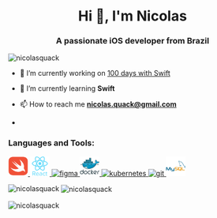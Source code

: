<h1 align="center">Hi 👋, I'm Nicolas</h1>
<h3 align="center">A passionate iOS developer from Brazil</h3>

<p align="left"> <img src="https://komarev.com/ghpvc/?username=nicolasquack&label=Profile%20views&color=0e75b6&style=flat" alt="nicolasquack" /> </p>

- 🔭 I’m currently working on [100 days with Swift](https://github.com/nicolasQuack/365-days-of-Swift)

- 🌱 I’m currently learning **Swift**

- 📫 How to reach me **nicolas.quack@gmail.com**
- 
<h3 align="left">Languages and Tools:</h3>
<p align="left"> 
  <a href="https://developer.apple.com/swift/" target="_blank" rel="noreferrer"> <img src="https://raw.githubusercontent.com/devicons/devicon/master/icons/swift/swift-original.svg" alt="swift" width="40" height="40"/> </a> 
  <a href="https://reactjs.org/" target="_blank" rel="noreferrer"> <img src="https://raw.githubusercontent.com/devicons/devicon/master/icons/react/react-original-wordmark.svg" alt="react" width="40" height="40"/> </a> 
  <a href="https://www.figma.com/" target="_blank" rel="noreferrer"> <img src="https://www.vectorlogo.zone/logos/figma/figma-icon.svg" alt="figma" width="40" height="40"/> </a> 
  <a href="https://www.docker.com/" target="_blank" rel="noreferrer"> <img src="https://raw.githubusercontent.com/devicons/devicon/master/icons/docker/docker-original-wordmark.svg" alt="docker" width="40" height="40"/> </a> 
  <a href="https://kubernetes.io" target="_blank" rel="noreferrer"> <img src="https://www.vectorlogo.zone/logos/kubernetes/kubernetes-icon.svg" alt="kubernetes" width="40" height="40"/> </a> 
  <a href="https://git-scm.com/" target="_blank" rel="noreferrer"> <img src="https://www.vectorlogo.zone/logos/git-scm/git-scm-icon.svg" alt="git" width="40" height="40"/> </a> 
  <a href="https://www.mysql.com/" target="_blank" rel="noreferrer"> <img src="https://raw.githubusercontent.com/devicons/devicon/master/icons/mysql/mysql-original-wordmark.svg" alt="mysql" width="40" height="40"/> </a> 
</p>

<p><img align="left" src="https://github-readme-stats.vercel.app/api/top-langs?username=nicolasquack&show_icons=true&locale=en&layout=compact" alt="nicolasquack" /></p>

<p>&nbsp;<img align="center" src="https://github-readme-stats.vercel.app/api?username=nicolasquack&show_icons=true&locale=en" alt="nicolasquack" /></p>

<p><img align="center" src="https://github-readme-streak-stats.herokuapp.com/?user=nicolasquack&" alt="nicolasquack" /></p>
